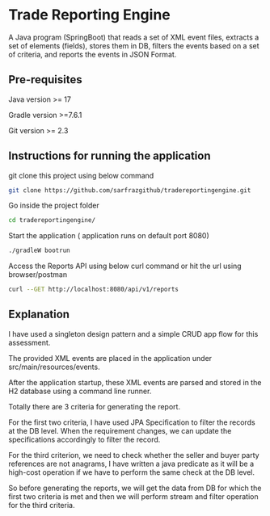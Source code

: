 # Trade Reporting Engine

A Java program (SpringBoot) that reads a set of XML event files, extracts a set of
elements (fields), stores them in DB, filters the events based on a set of criteria, and reports the events in JSON Format.

## Pre-requisites

Java version >= 17

Gradle version >=7.6.1

Git version >= 2.3


## Instructions for running the application
git clone this project using below command
```bash
git clone https://github.com/sarfrazgithub/tradereportingengine.git
```

Go inside the project folder
```bash
cd tradereportingengine/
```

Start the application ( application runs on default port 8080)
```bash
./gradleW bootrun
```

Access the Reports API using below curl command or hit the url using browser/postman

```bash
curl --GET http://localhost:8080/api/v1/reports
```

## Explanation

I have used a singleton design pattern and a simple CRUD app flow for this assessment.

The provided XML events are placed in the application under src/main/resources/events.

After the application startup, these XML events are parsed and stored in the H2 database using a command line runner.

Totally there are 3 criteria for generating the report.

For the first two criteria, I have used JPA Specification to filter the records at the DB level. When the requirement changes, we can update the specifications accordingly to filter the record.

For the third criterion, we need to check whether the seller and buyer party references are not anagrams, I have written a java predicate as it will be a high-cost operation if we have to perform the same check at the DB level.

So before generating the reports, we will get the data from DB for which the first two criteria is met and then we will perform stream and filter operation for the third criteria.





 